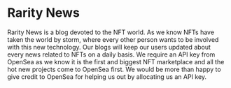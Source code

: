 # Rarity News
Rarity News is a blog devoted to the NFT world. As we know NFTs have taken the world by storm, where every other person wants to be involved with this new technology. Our blogs will keep our users updated about every news related to NFTs on a daily basis. We require an API key from OpenSea as we know it is the first and biggest NFT marketplace and all the hot new projects come to OpenSea first. We would be more than happy to give credit to OpenSea for helping us out by allocating us an API key.
